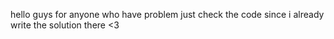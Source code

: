 hello guys for anyone who have problem just check the code since i already write the solution there <3 


